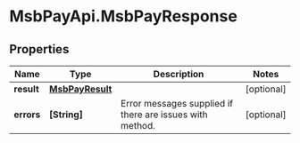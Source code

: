# MsbPayApi.MsbPayResponse

## Properties
Name | Type | Description | Notes
------------ | ------------- | ------------- | -------------
**result** | [**MsbPayResult**](MsbPayResult.md) |  | [optional] 
**errors** | **[String]** | Error messages supplied if there are issues with method. | [optional] 
